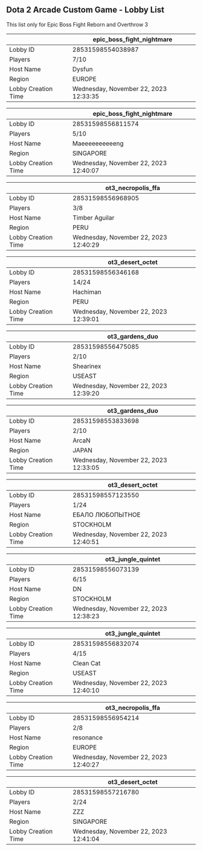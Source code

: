 ## Dota 2 Arcade Custom Game - Lobby List

This list only for Epic Boss Fight Reborn and Overthrow 3

|  | epic_boss_fight_nightmare |
| ------ | ------ |
| Lobby ID | 28531598554038987 |
| Players | 7/10 |
| Host Name | Dysfun |
| Region | EUROPE |
| Lobby Creation Time | Wednesday, November 22, 2023 12:33:35 |


|  | epic_boss_fight_nightmare |
| ------ | ------ |
| Lobby ID | 28531598556811574 |
| Players | 5/10 |
| Host Name | Maeeeeeeeeeeng |
| Region | SINGAPORE |
| Lobby Creation Time | Wednesday, November 22, 2023 12:40:07 |


|  | ot3_necropolis_ffa |
| ------ | ------ |
| Lobby ID | 28531598556968905 |
| Players | 3/8 |
| Host Name | Timber Aguilar |
| Region | PERU |
| Lobby Creation Time | Wednesday, November 22, 2023 12:40:29 |


|  | ot3_desert_octet |
| ------ | ------ |
| Lobby ID | 28531598556346168 |
| Players | 14/24 |
| Host Name | Hachiman |
| Region | PERU |
| Lobby Creation Time | Wednesday, November 22, 2023 12:39:01 |


|  | ot3_gardens_duo |
| ------ | ------ |
| Lobby ID | 28531598556475085 |
| Players | 2/10 |
| Host Name | Shearinex |
| Region | USEAST |
| Lobby Creation Time | Wednesday, November 22, 2023 12:39:20 |


|  | ot3_gardens_duo |
| ------ | ------ |
| Lobby ID | 28531598553833698 |
| Players | 2/10 |
| Host Name | ArcaN |
| Region | JAPAN |
| Lobby Creation Time | Wednesday, November 22, 2023 12:33:05 |


|  | ot3_desert_octet |
| ------ | ------ |
| Lobby ID | 28531598557123550 |
| Players | 1/24 |
| Host Name | ЕБАЛО ЛЮБОПЫТНОЕ |
| Region | STOCKHOLM |
| Lobby Creation Time | Wednesday, November 22, 2023 12:40:51 |


|  | ot3_jungle_quintet |
| ------ | ------ |
| Lobby ID | 28531598556073139 |
| Players | 6/15 |
| Host Name | DN |
| Region | STOCKHOLM |
| Lobby Creation Time | Wednesday, November 22, 2023 12:38:23 |


|  | ot3_jungle_quintet |
| ------ | ------ |
| Lobby ID | 28531598556832074 |
| Players | 4/15 |
| Host Name | Clean Cat |
| Region | USEAST |
| Lobby Creation Time | Wednesday, November 22, 2023 12:40:10 |


|  | ot3_necropolis_ffa |
| ------ | ------ |
| Lobby ID | 28531598556954214 |
| Players | 2/8 |
| Host Name | resonance |
| Region | EUROPE |
| Lobby Creation Time | Wednesday, November 22, 2023 12:40:27 |


|  | ot3_desert_octet |
| ------ | ------ |
| Lobby ID | 28531598557216780 |
| Players | 2/24 |
| Host Name | ZZZ |
| Region | SINGAPORE |
| Lobby Creation Time | Wednesday, November 22, 2023 12:41:04 |


